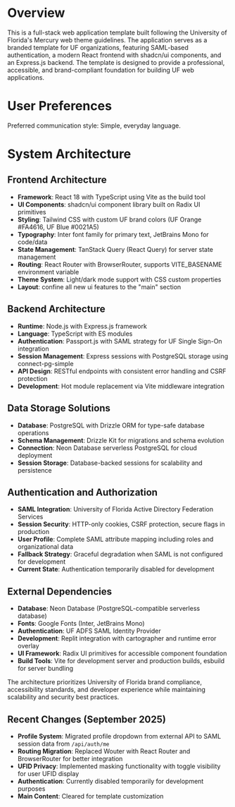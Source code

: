 # Overview

This is a full-stack web application template built following the University of Florida's Mercury web theme guidelines. The application serves as a branded template for UF organizations, featuring SAML-based authentication, a modern React frontend with shadcn/ui components, and an Express.js backend. The template is designed to provide a professional, accessible, and brand-compliant foundation for building UF web applications.

# User Preferences

Preferred communication style: Simple, everyday language.

# System Architecture

## Frontend Architecture
- **Framework**: React 18 with TypeScript using Vite as the build tool
- **UI Components**: shadcn/ui component library built on Radix UI primitives
- **Styling**: Tailwind CSS with custom UF brand colors (UF Orange #FA4616, UF Blue #0021A5)
- **Typography**: Inter font family for primary text, JetBrains Mono for code/data
- **State Management**: TanStack Query (React Query) for server state management
- **Routing**: React Router with BrowserRouter, supports VITE_BASENAME environment variable
- **Theme System**: Light/dark mode support with CSS custom properties
- **Layout**: confine all new ui features to the "main" section

## Backend Architecture
- **Runtime**: Node.js with Express.js framework
- **Language**: TypeScript with ES modules
- **Authentication**: Passport.js with SAML strategy for UF Single Sign-On integration
- **Session Management**: Express sessions with PostgreSQL storage using connect-pg-simple
- **API Design**: RESTful endpoints with consistent error handling and CSRF protection
- **Development**: Hot module replacement via Vite middleware integration

## Data Storage Solutions
- **Database**: PostgreSQL with Drizzle ORM for type-safe database operations
- **Schema Management**: Drizzle Kit for migrations and schema evolution
- **Connection**: Neon Database serverless PostgreSQL for cloud deployment
- **Session Storage**: Database-backed sessions for scalability and persistence

## Authentication and Authorization
- **SAML Integration**: University of Florida Active Directory Federation Services
- **Session Security**: HTTP-only cookies, CSRF protection, secure flags in production
- **User Profile**: Complete SAML attribute mapping including roles and organizational data
- **Fallback Strategy**: Graceful degradation when SAML is not configured for development
- **Current State**: Authentication temporarily disabled for development

## External Dependencies
- **Database**: Neon Database (PostgreSQL-compatible serverless database)
- **Fonts**: Google Fonts (Inter, JetBrains Mono)
- **Authentication**: UF ADFS SAML Identity Provider
- **Development**: Replit integration with cartographer and runtime error overlay
- **UI Framework**: Radix UI primitives for accessible component foundation
- **Build Tools**: Vite for development server and production builds, esbuild for server bundling

The architecture prioritizes University of Florida brand compliance, accessibility standards, and developer experience while maintaining scalability and security best practices.

## Recent Changes (September 2025)
- **Profile System**: Migrated profile dropdown from external API to SAML session data from `/api/auth/me`
- **Routing Migration**: Replaced Wouter with React Router and BrowserRouter for better integration
- **UFID Privacy**: Implemented masking functionality with toggle visibility for user UFID display
- **Authentication**: Currently disabled temporarily for development purposes
- **Main Content**: Cleared for template customization